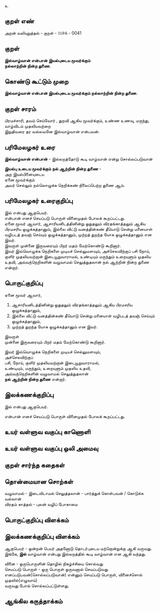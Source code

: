 உ

## குறள் எண் 

அறன் வலியுறுத்தல் - குறள் - ௦௦௪௧ - 0041  

## குறள் 

**இல்வாழ்வான் என்பான் இயல்புடைய மூவர்க்கும்  
நல்லாற்றின் நின்ற துணை.** 

## கொண்டு கூட்டும் முறை

**இல்வாழ்வான் என்பான் இயல்புடைய மூவர்க்கும் நல்லாற்றின் நின்ற துணை.** 

## குறள் சாரம் 

பிரமச்சாரி, தவம் செய்வோர் , துறவி ஆகிய மூவர்க்கும், உண்ண உணவு, மருந்து, வாழ்விடம் முதலியவற்றை   
இறுதிவரை தர வல்லவனே இல்வாழ்வான் என்பவன்.

## பரிமேலழகர் உரை

**இல்வாழ்வான் என்பான்** - இல்லறத்தோடு கூடி வாழ்வான் என்று சொல்லப்படுவான்  

**இயல்பு உடைய மூவர்க்கும் நல் ஆற்றின் நின்ற துணை** -  
அற இயல்பினையுடைய  
ஏனை மூவர்க்கும்  
அவர் செல்லும் நல்லொழுக்க நெறிக்கண் நிலைப்பெற்ற துணை ஆம்.	

## பரிமேலழகர் உரைகுறிப்பு   

இல் என்பது ஆகுபெயர்.  
என்பான் எனச் செயப்படு பொருள் வினைமுதல் போலக் கூறப்பட்டது.  
ஏனை மூவர் ஆவார், ஆசாரியனிடத்தினின்று ஓதுதலும் விரதங்காத்தலும் ஆகிய பிரமசரிய ஒழுக்கத்தானும், இல்லை விட்டு வனத்தின்கண் தீயொடு சென்று மனையாள் வழிபடத் தவஞ் செய்யும் ஒழுக்கத்தானும், முற்றத் துறந்த யோக ஒழுக்கத்தானும் என இவர்.  
இவருள் முன்னை இருவரையும் பிறர் மதம் மேற்கொண்டு கூறினார்.  
இவர் இவ்வொழுக்க நெறிகளை முடியச் செல்லுமளவும், அச்செலவிற்குப் பசி நோய், குளிர் முதலியவற்றான் இடையூறுவாராமல், உண்டியும் மருந்தும் உறையுளும் முதலிய உதவி, அவ்வந்நெறிகளின் வழுவாமல் செலுத்துதலான் நல் ஆற்றின் நின்ற துணை என்றார். 

## பொருட்குறிப்பு 

ஏனை மூவர் ஆவார்,  
1. ஆசாரியனிடத்தினின்று ஓதுதலும் விரதங்காத்தலும் ஆகிய பிரமசரிய ஒழுக்கத்தானும்,  
2. இல்லை விட்டு வனத்தின்கண் தீயொடு சென்று மனையாள் வழிபடத் தவஞ் செய்யும் ஒழுக்கத்தானும்,  
3. முற்றத் துறந்த யோக ஒழுக்கத்தானும் என இவர்.  

இவருள்  
முன்னை இருவரையும் பிறர் மதம் மேற்கொண்டு கூறினார்.  

இவர் இவ்வொழுக்க நெறிகளை முடியச் செல்லுமளவும்,  
அச்செலவிற்குப்  
பசி, நோய், குளிர் முதலியவற்றான் இடையூறுவாராமல்,  
உண்டியும், மருந்தும், உறையுளும் முதலிய உதவி,  
அவ்வந்நெறிகளின் வழுவாமல் செலுத்துதலான்  
**நல் ஆற்றின் நின்ற துணை** என்றார்.  

## இலக்கணக்குறிப்பு  

இல் என்பது ஆகுபெயர்.  

என்பான் எனச் செயப்படு பொருள் வினைமுதல் போலக் கூறப்பட்டது.  

## உயர் வள்ளுவ வகுப்பு காணொளி


## உயர் வள்ளுவ வகுப்பு ஒலி அமைவு 

 
## குறள் சார்ந்த கதைகள் 


## தொன்மையான சொற்கள்

வழுவாமல் - இடைவிடாமல் 
செலுத்தலான் - பார்த்துக் கொள்பவன் / கொடுக்க வல்லான்  
விரதம் காத்தல் - புலன் வழிப் போகாமை 

## பொருட்குறிப்பு விளக்கம்


## இலக்கணக்குறிப்பு விளக்கம்

ஆகுபெயர் - ஒன்றன் பெயர் அதனோடு தொடர்புடைய மற்றொன்றுக்கு ஆகி வருவது.  
இங்கே, **இல்** வாழ்வான் என்பது இல்லறத்தில் கூடி வாழ்வான் என ஆகி வந்தது.

வினை - ஒருபொருளின் தொழில் நிகழ்ச்சியை சொல்வது  
செயப்படு பொருள் - ஒரு பொருள் ஒருவனால் செயப்படுவது  
எனப்படுபவன்(சொல்லப்படுவான்) என்னும் செயப்படு பொருள், வினைச்சொல் முதலில்(எழுவாய்)  
வருவது போல் சொல்லப்பட்டுள்ளது.

## ஆங்கில கருத்தாக்கம் 


